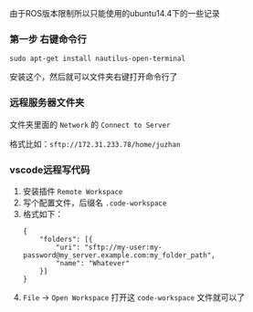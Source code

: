 由于ROS版本限制所以只能使用的ubuntu14.4下的一些记录

### 第一步 右键命令行
```
sudo apt-get install nautilus-open-terminal
```
安装这个，然后就可以文件夹右键打开命令行了

### 远程服务器文件夹
文件夹里面的 `Network` 的 `Connect to Server`

格式比如：`sftp://172.31.233.78/home/juzhan`

### vscode远程写代码
1. 安装插件 `Remote Workspace`
2. 写个配置文件，后缀名 `.code-workspace`
3. 格式如下：
    ```
    {
        "folders": [{
            "uri": "sftp://my-user:my-password@my_server.example.com:my_folder_path",
            "name": "Whatever"
        }]
    }
    ```
4. `File` -> `Open Workspace` 打开这 `code-workspace` 文件就可以了
